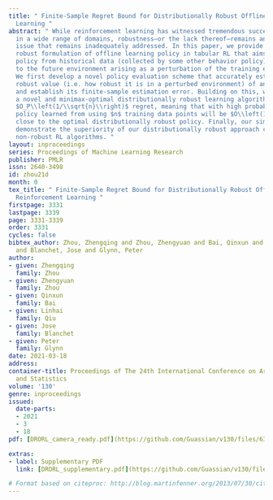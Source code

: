 ```yaml
---
title: " Finite-Sample Regret Bound for Distributionally Robust Offline Tabular Reinforcement
  Learning "
abstract: " While reinforcement learning has witnessed tremendous success recently
  in a wide range of domains, robustness–or the lack thereof–remains an important
  issue that remains inadequately addressed. In this paper, we provide a distributionally
  robust formulation of offline learning policy in tabular RL that aims to learn a
  policy from historical data (collected by some other behavior policy) that is robust
  to the future environment arising as a perturbation of the training environment.
  We first develop a novel policy evaluation scheme that accurately estimates the
  robust value (i.e. how robust it is in a perturbed environment) of any given policy
  and establish its finite-sample estimation error. Building on this, we then develop
  a novel and minimax-optimal distributionally robust learning algorithm that achieves
  $O_P\\left(1/\\sqrt{n}\\right)$ regret, meaning that with high probability, the
  policy learned from using $n$ training data points will be $O\\left(1/\\sqrt{n}\\right)$
  close to the optimal distributionally robust policy. Finally, our simulation results
  demonstrate the superiority of our distributionally robust approach compared to
  non-robust RL algorithms. "
layout: inproceedings
series: Proceedings of Machine Learning Research
publisher: PMLR
issn: 2640-3498
id: zhou21d
month: 0
tex_title: " Finite-Sample Regret Bound for Distributionally Robust Offline Tabular
  Reinforcement Learning "
firstpage: 3331
lastpage: 3339
page: 3331-3339
order: 3331
cycles: false
bibtex_author: Zhou, Zhengqing and Zhou, Zhengyuan and Bai, Qinxun and Qiu, Linhai
  and Blanchet, Jose and Glynn, Peter
author:
- given: Zhengqing
  family: Zhou
- given: Zhengyuan
  family: Zhou
- given: Qinxun
  family: Bai
- given: Linhai
  family: Qiu
- given: Jose
  family: Blanchet
- given: Peter
  family: Glynn
date: 2021-03-18
address:
container-title: Proceedings of The 24th International Conference on Artificial Intelligence
  and Statistics
volume: '130'
genre: inproceedings
issued:
  date-parts:
  - 2021
  - 3
  - 18
pdf: [DRORL_camera_ready.pdf](https://github.com/Guassian/v130/files/6345903/DRORL_camera_ready.pdf)

extras:
- label: Supplementary PDF
  link: [DRORL_supplementary.pdf](https://github.com/Guassian/v130/files/6345904/DRORL_supplementary.pdf)

# Format based on citeproc: http://blog.martinfenner.org/2013/07/30/citeproc-yaml-for-bibliographies/
---
```

